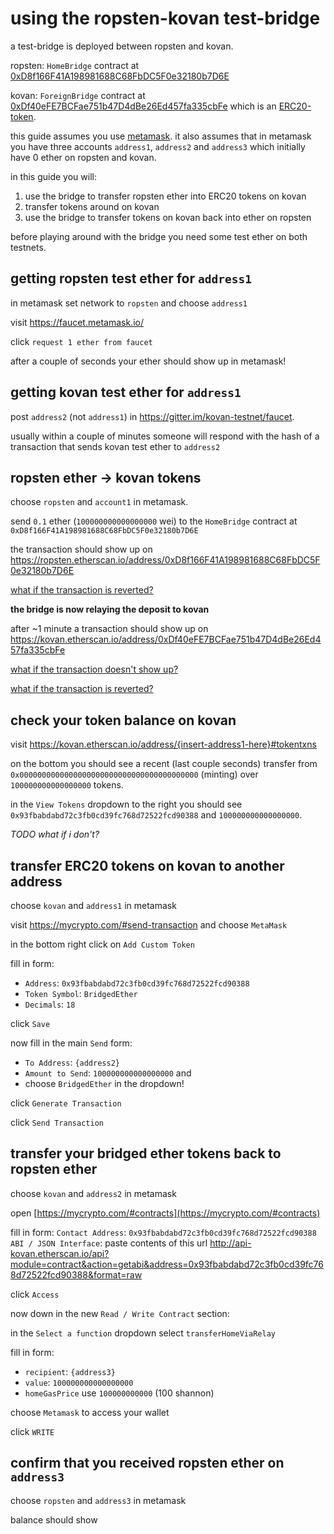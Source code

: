 # using the ropsten-kovan test-bridge

a test-bridge is deployed between ropsten and kovan.

ropsten: `HomeBridge` contract at [0xD8f166F41A198981688C68FbDC5F0e32180b7D6E](https://ropsten.etherscan.io/address/0xD8f166F41A198981688C68FbDC5F0e32180b7D6E)

kovan: `ForeignBridge` contract at [0xDf40eFE7BCFae751b47D4dBe26Ed457fa335cbFe](https://kovan.etherscan.io/address/0xDf40eFE7BCFae751b47D4dBe26Ed457fa335cbFe)
which is an [ERC20-token](https://kovan.etherscan.io/token/0xDf40eFE7BCFae751b47D4dBe26Ed457fa335cbFe).

this guide assumes you use [metamask](https://metamask.io/).
it also assumes that in metamask you have three accounts `address1`, `address2` and `address3` which initially have 0 ether on ropsten and kovan.

in this guide you will:

1. use the bridge to transfer ropsten ether into ERC20 tokens on kovan
2. transfer tokens around on kovan
3. use the bridge to transfer tokens on kovan back into ether on ropsten

before playing around with the bridge you need some test ether on both testnets.

## getting ropsten test ether for `address1`

in metamask set network to `ropsten` and choose `address1`

visit https://faucet.metamask.io/

click `request 1 ether from faucet`

after a couple of seconds your ether should show up in metamask!

## getting kovan test ether for `address1`

post `address2` (not `address1`) in https://gitter.im/kovan-testnet/faucet.

usually within a couple of minutes someone will respond with the hash of
a transaction that sends kovan test ether to `address2`

## ropsten ether -> kovan tokens

choose `ropsten` and `account1` in metamask.

send `0.1` ether (`100000000000000000` wei) to the `HomeBridge`
contract at `0xD8f166F41A198981688C68FbDC5F0e32180b7D6E`

the transaction should show up on
https://ropsten.etherscan.io/address/0xD8f166F41A198981688C68FbDC5F0e32180b7D6E

[what if the transaction is reverted?](troubleshooting_guide.md)

**the bridge is now relaying the deposit to kovan**

after ~1 minute a transaction should show up on
https://kovan.etherscan.io/address/0xDf40eFE7BCFae751b47D4dBe26Ed457fa335cbFe

[what if the transaction doesn't show up?](troubleshooting_guide.md)

[what if the transaction is reverted?](troubleshooting_guide.md)

## check your token balance on kovan

visit https://kovan.etherscan.io/address/{insert-address1-here}#tokentxns

on the bottom you should see a recent (last couple seconds) transfer
from `0x0000000000000000000000000000000000000000` (minting)
over `100000000000000000` tokens.

in the `View Tokens` dropdown to the right you should
see `0x93fbabdabd72c3fb0cd39fc768d72522fcd90388` and `100000000000000000`.

*TODO what if i don't?*

## transfer ERC20 tokens on kovan to another address

choose `kovan` and `address1` in metamask

visit https://mycrypto.com/#send-transaction and choose `MetaMask`

in the bottom right click on `Add Custom Token`

fill in form:
- `Address`: `0x93fbabdabd72c3fb0cd39fc768d72522fcd90388`
- `Token Symbol`: `BridgedEther`
- `Decimals`: `18`

click `Save`

now fill in the main `Send` form:
- `To Address`: `{address2}`
- `Amount to Send`: `100000000000000000` and
- choose `BridgedEther` in the dropdown!

click `Generate Transaction`

click `Send Transaction`

## transfer your bridged ether tokens back to ropsten ether

choose `kovan` and `address2` in metamask

open [https://mycrypto.com/#contracts](https://mycrypto.com/#contracts)

fill in form:
`Contact Address`: `0x93fbabdabd72c3fb0cd39fc768d72522fcd90388`
`ABI / JSON Interface`: paste contents of this url
http://api-kovan.etherscan.io/api?module=contract&action=getabi&address=0x93fbabdabd72c3fb0cd39fc768d72522fcd90388&format=raw

click `Access`

now down in the new `Read / Write Contract` section:

in the `Select a function` dropdown select `transferHomeViaRelay`

fill in form:
- `recipient`: `{address3}`
- `value`: `100000000000000000`
- `homeGasPrice` use `100000000000` (100 shannon)

choose `Metamask` to access your wallet

click `WRITE`

## confirm that you received ropsten ether on `address3`

choose `ropsten` and `address3` in metamask

balance should show 
